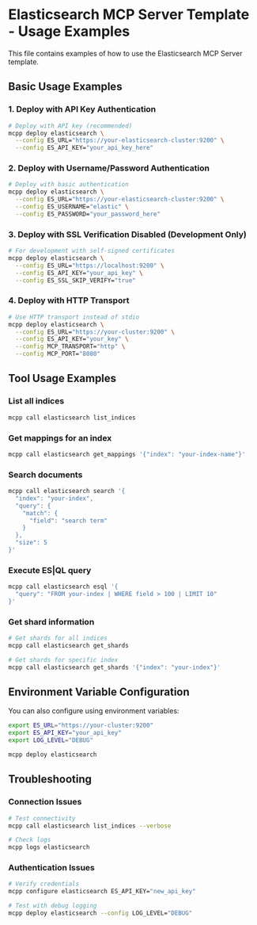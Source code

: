 # Elasticsearch MCP Server Template - Usage Examples

This file contains examples of how to use the Elasticsearch MCP Server template.

## Basic Usage Examples

### 1. Deploy with API Key Authentication
```bash
# Deploy with API key (recommended)
mcpp deploy elasticsearch \
  --config ES_URL="https://your-elasticsearch-cluster:9200" \
  --config ES_API_KEY="your_api_key_here"
```

### 2. Deploy with Username/Password Authentication
```bash
# Deploy with basic authentication
mcpp deploy elasticsearch \
  --config ES_URL="https://your-elasticsearch-cluster:9200" \
  --config ES_USERNAME="elastic" \
  --config ES_PASSWORD="your_password_here"
```

### 3. Deploy with SSL Verification Disabled (Development Only)
```bash
# For development with self-signed certificates
mcpp deploy elasticsearch \
  --config ES_URL="https://localhost:9200" \
  --config ES_API_KEY="your_api_key" \
  --config ES_SSL_SKIP_VERIFY="true"
```

### 4. Deploy with HTTP Transport
```bash
# Use HTTP transport instead of stdio
mcpp deploy elasticsearch \
  --config ES_URL="https://your-cluster:9200" \
  --config ES_API_KEY="your_key" \
  --config MCP_TRANSPORT="http" \
  --config MCP_PORT="8080"
```

## Tool Usage Examples

### List all indices
```bash
mcpp call elasticsearch list_indices
```

### Get mappings for an index
```bash
mcpp call elasticsearch get_mappings '{"index": "your-index-name"}'
```

### Search documents
```bash
mcpp call elasticsearch search '{
  "index": "your-index",
  "query": {
    "match": {
      "field": "search term"
    }
  },
  "size": 5
}'
```

### Execute ES|QL query
```bash
mcpp call elasticsearch esql '{
  "query": "FROM your-index | WHERE field > 100 | LIMIT 10"
}'
```

### Get shard information
```bash
# Get shards for all indices
mcpp call elasticsearch get_shards

# Get shards for specific index
mcpp call elasticsearch get_shards '{"index": "your-index"}'
```

## Environment Variable Configuration

You can also configure using environment variables:

```bash
export ES_URL="https://your-cluster:9200"
export ES_API_KEY="your_api_key"
export LOG_LEVEL="DEBUG"

mcpp deploy elasticsearch
```

## Troubleshooting

### Connection Issues
```bash
# Test connectivity
mcpp call elasticsearch list_indices --verbose

# Check logs
mcpp logs elasticsearch
```

### Authentication Issues
```bash
# Verify credentials
mcpp configure elasticsearch ES_API_KEY="new_api_key"

# Test with debug logging
mcpp deploy elasticsearch --config LOG_LEVEL="DEBUG"
```
